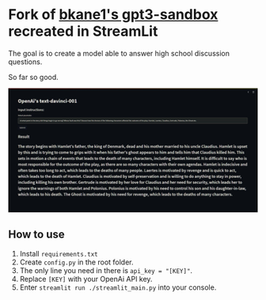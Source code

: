 # Fork of [bkane1's gpt3-sandbox](https://github.com/bkane1/gpt3-sandbox) recreated in StreamLit
The goal is to create a model able to answer high school discussion questions.

So far so good.

<img src="https://github.com/Zayatsoff/gpt3-sandbox/blob/master/images/sc1.JPG" width="800">

## How to use
1. Install `requirements.txt`
2. Create `config.py` in the root folder. 
3. The only line you need in there is `api_key = "[KEY]"`. 
4. Replace `[KEY]` with your OpenAi API key.
5. Enter `streamlit run ./streamlit_main.py` into your console.

